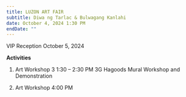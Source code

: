 ```yaml
---
title: LUZON ART FAIR
subtitle: Diwa ng Tarlac & Bulwagang Kanlahi
date: October 4, 2024 1:30 PM
endDate: ""
---
```

VIP Reception October 5, 2024 

**Activities**

1. Art Workshop 3
   1:30 – 2:30 PM
   3G Hagoods Mural Workshop and Demonstration


2. Art Workshop
   4:00 PM